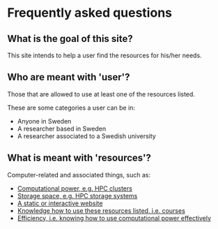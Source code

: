 # Frequently asked questions

## What is the goal of this site?

This site intends to help a user find
the resources for his/her needs.

## Who are meant with 'user'?

Those that are allowed to use at least one of the resources listed.

These are some categories a user can be in:

- Anyone in Sweden
- A researcher based in Sweden
- A researcher associated to a Swedish university

## What is meant with 'resources'?

Computer-related and associated things, such as:

- [Computational power, e.g. HPC clusters](compute.md)
- [Storage space, e.g. HPC storage systems](storage.md)
- [A static or interactive website](website.md)
- [Knowledge how to use these resources listed, i.e. courses](courses.md)
- [Efficiency, i.e. knowing how to use computational power effectively](efficiency.md)




